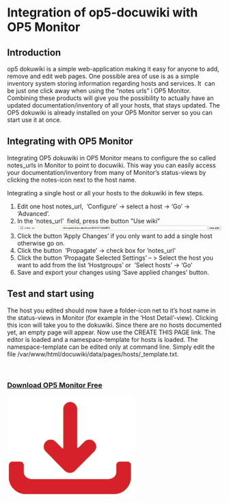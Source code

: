 # Integration of op5-docuwiki with OP5 Monitor

## Introduction

op5 dokuwiki is a simple web-application making it easy for anyone to add, remove and edit web pages. One possible area of use is as a simple inventory system storing information regarding hosts and services. It  can be just one click away when using the “notes urls” i OP5 Monitor. Combining these products will give you the possibility to actually have an updated documentation/inventory of all your hosts, that stays updated. The OP5 dokuwiki is already installed on your OP5 Monitor server so you can start use it at once.

## Integrating with OP5 Monitor

Integrating OP5 dokuwiki in OP5 Monitor means to configure the so called notes\_urls in Monitor to point to docuwiki. This way you can easily access your documentation/inventory from many of Monitor’s status-views by clicking the notes-icon next to the host name.

Integrating a single host or all your hosts to the dokuwiki in few steps.

1.  Edit one host notes\_url,  ’Configure’ -\> select a host -\> ‘Go’ -\> ‘Advanced’.
2.  In the ‘notes\_url’  field, press the button "Use wiki"
     ![](attachments/688639/5242979.png)
3.  Click the button ’Apply Changes’ if you only want to add a single host otherwise go on.
4.  Click the button  ’Propagate’ -\> check box for ‘notes\_url’ 
5.  Click the button ‘Propagate Selected Settings’ – \> Select the host you want to add from the list ‘Hostgroups’ or  ’Select hosts’ -\> ‘Go’
6.  Save and export your changes using ‘Save applied changes’ button.

## Test and start using

The host you edited should now have a folder-icon net to it’s host name in the status-views in Monitor (for example in the ‘Host Detail’-view). Clicking this icon will take you to the dokuwiki. Since there are no hosts documented yet, an empty page will appear. Now use the CREATE THIS PAGE link. The editor is loaded and a namespace-template for hosts is loaded. The namespace-template can be edited only at command line. Simply edit the file /var/www/html/docuwiki/data/pages/hosts/\_template.txt.

 

### [Download OP5 Monitor Free](https://www.op5.com/download-op5-monitor/)

[![](attachments/688465/16155433.png)](https://www.op5.com/download-op5-monitor/)

 

